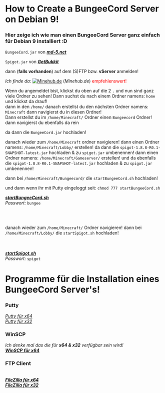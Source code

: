 # How to Create a BungeeCord Server on Debian 9!
### Hier zeige ich wie man einen BungeeCord Server ganz einfach für Debian 9 installiert :D


``BungeeCord.jar`` von [__*md-5.net*__](https://ci.md-5.net/job/BungeeCord/lastSuccessfulBuild/artifact/bootstrap/target/BungeeCord.jar "BungeeCord hier Downloaden!")

``Spigot.jar`` von [__*GetBukkit*__](https://cdn.getbukkit.org/spigot/spigot-1.8.8-R0.1-SNAPSHOT-latest.jar "Spigot 1.8.8 hier Downloaden!")

dann (**falls vorhanden**) auf dem (S)FTP bzw. **vServer** anmelden!

*Ich finde da:* <a href="https://minehub.de/v-server/v-server-mieten/"><img src="https://minehub.de/static/web/img/meta/favicon-32x32.png" alt="Minehub.de"></a> (*Minehub.de*) <font color="#ff000">empfehlenswert!</font>

Wenn du angemeldet bist, klickst du oben auf die 2 ``.`` und nun sind ganz viele Ordner zu sehen!
Dann suchst du nach einem Ordner namens: ``home`` und klickst da drauf!
<br>
dann in den ``/home/`` danach erstellst du den nächsten Ordner namens: ``Minecraft`` dann navigierst du in diesen Ordner!<br>
Dann erstellst du im ``/home/Minecraft/`` Ordner einen ``Bungeecord`` Ordner!
dann navigierst du ebenfalls da rein

da dann die ``BungeeCord.jar`` hochladen!

danach wieder zum ``/home/Minecraft`` ordner navigieren!
dann einen Ordner namens: ``/home/Minecraft/Lobby/`` erstellen!
da dann die ``spigot-1.8.8-R0.1-SNAPSHOT-latest.jar`` hochladen & zu ``spigot.jar`` umbenennen!
dann einen Ordner namens: ``/home/Minecraft/Gameserver/`` erstellen!
und da ebenfalls die ``spigot-1.8.8-R0.1-SNAPSHOT-latest.jar`` hochladen & zu ``spigot.jar`` umbenennen!

dann bei ``/home/Minecraft/Bungeecord/`` die ``startBungeeCord.sh`` hochladen!

und dann wenn ihr mit Putty eingeloggt seit: ``chmod 777 startBungeeCord.sh``

[__*startBungeeCord.sh*__](https://workupload.com/file/U9KuZCsX "startBungeeCord.sh hier Downloaden!")
<br>*Passwort:* ``bungee``

<br><br>

danach wieder zum ``/home/Minecraft/`` Ordner navigieren!
dann bei ``/home/Minecraft/Lobby/`` die ``startSpigot.sh`` hochladen!

<br><br>
[__*startSpigot.sh*__](https://workupload.com/file/3gUtTvEn "startSpigot.sh hier Downloaden!")
<br>*Passwort:* ``spigot``



# Programme für die Installation eines BungeeCord Server's!

### Putty

[*Putty für x64*](https://the.earth.li/~sgtatham/putty/latest/w64/putty-64bit-0.73-installer.msi "Putty hier für x64 Downloaden!")
<br>
[*Putty für x32*](https://the.earth.li/~sgtatham/putty/latest/w32/putty-0.73-installer.msi "Putty hier für x32 Downloaden!")

### WinSCP
*Ich denke mal das die für* __***x64 & x32***__ *verfügbar sein wird!*
<br>[_**WinSCP für x64**_](https://winscp.net/download/WinSCP-5.15.9-Setup.exe "WinSCP hier für die x64 & x32 Downloaden!")

### FTP Client
<br>[_**FileZilla für x64**_](https://dl4.cdn.filezilla-project.org/client/FileZilla_3.46.3_win64-setup.exe?h=AyHjXFMbBd0yn3lVyK7Srg&x=1577704964 "FileZilla hier für die x64 Downloaden!")
<br>[_**FileZilla für x32**_](https://dl4.cdn.filezilla-project.org/client/FileZilla_3.46.3_win32-setup.exe?h=AiH3P_5I3NthQ9c3A5wIjw&x=1577704964 "FileZilla hier für die x32 Downloaden!")
